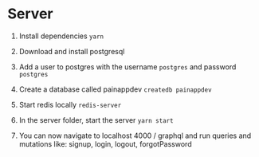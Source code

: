 # Server

1. Install dependencies
`yarn`

2. Download and install postgresql

3. Add a user to postgres with the username `postgres` and password `postgres`

4. Create a database called painappdev
`createdb painappdev`

5. Start redis locally
`redis-server`

6. In the server folder, start the server
`yarn start`

7. You can now navigate to localhost 4000 / graphql and run queries and mutations like: signup, login, logout, forgotPassword